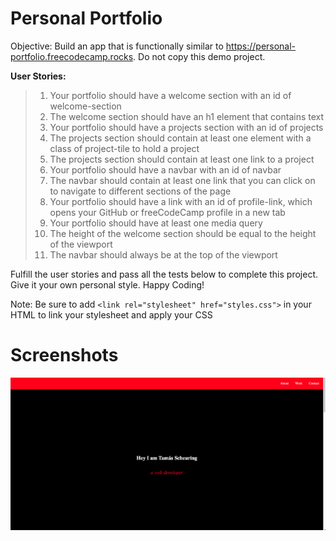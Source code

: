 # Personal Portfolio

Objective: Build an app that is functionally similar to https://personal-portfolio.freecodecamp.rocks. Do not copy this demo project.

**User Stories:**

>1. Your portfolio should have a welcome section with an id of welcome-section
>2. The welcome section should have an h1 element that contains text
>3. Your portfolio should have a projects section with an id of projects
>4. The projects section should contain at least one element with a class of project-tile to hold a project
>5. The projects section should contain at least one link to a project
>6. Your portfolio should have a navbar with an id of navbar
>7. The navbar should contain at least one link that you can click on to navigate to different sections of the page
>8. Your portfolio should have a link with an id of profile-link, which opens your GitHub or freeCodeCamp profile in a new tab
>9. Your portfolio should have at least one media query
>10. The height of the welcome section should be equal to the height of the viewport
>11. The navbar should always be at the top of the viewport

Fulfill the user stories and pass all the tests below to complete this project. Give it your own personal style. Happy Coding!

Note: Be sure to add ```<link rel="stylesheet" href="styles.css">``` in your HTML to link your stylesheet and apply your CSS

# Screenshots

<img src="https://github.com/scheuringtamas/freeCodeCamp/blob/main/Responsive_Web_Design/PersonalPortfolio/PersonalPortfolio.png"/>
